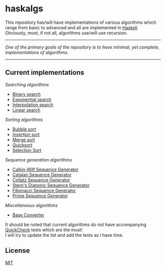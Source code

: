 # haskalgs

This repository has/will have implementations of various algorithms which range from basic to advanced and all are implemented in [Haskell](https://www.haskell.org/). Obviously, most, if not all, algorithms use/will use recursion.

---

_One of the primary goals of the repository is to have minimal, yet complete, implementations of algorithms._

---

## Current implementations
_Searching algorithms_
* [Binary search](https://github.com/oniani/haskalgs/blob/master/src/searching/BinarySearch.hs)
* [Exponential search](https://github.com/oniani/haskalgs/blob/master/src/searching/ExponentialSearch.hs)
* [Interpolation search](https://github.com/oniani/haskalgs/blob/master/src/searching/InterpolationSearch.hs)
* [Linear search](https://github.com/oniani/haskalgs/blob/master/src/searching/LinearSearch.hs)

_Sorting algorithms_
* [Bubble sort](https://github.com/oniani/haskalgs/blob/master/src/sorting/BubbleSort.hs)
* [Insertion sort](https://github.com/oniani/haskalgs/blob/master/src/sorting/InsertionSort.hs)
* [Merge sort](https://github.com/oniani/haskalgs/blob/master/src/sorting/MergeSort.hs)
* [Quicksort](https://github.com/oniani/haskalgs/blob/master/src/sorting/Quicksort.hs)
* [Selection Sort](https://github.com/oniani/haskalgs/blob/master/src/sorting/SelectionSort.hs)

_Sequence generation algorithms_
* [Calkin-Wilf Sequence Generator](https://github.com/oniani/haskalgs/blob/master/src/sequence-generation/CalkinWilfGenerator.hs)
* [Catalan Sequence Generator](https://github.com/oniani/haskalgs/blob/master/src/sequence-generation/CatalanGenerator.hs)
* [Collatz Sequence Generator](https://github.com/oniani/haskalgs/blob/master/src/sequence-generation/CollatzGenerator.hs)
* [Stern's Diatomic Sequence Generator](https://github.com/oniani/haskalgs/blob/master/src/sequence-generation/DiatomicGenerator.hs)
* [Fibonacci Sequence Generator](https://github.com/oniani/haskalgs/blob/master/src/sequence-generation/FibonacciGenerator.hs)
* [Prime Sequence Generator](https://github.com/oniani/haskalgs/blob/master/src/sequence-generation/PrimeGenerator.hs)

_Miscellaneous algorithms_
* [Base Converter](https://github.com/oniani/haskalgs/blob/master/src/miscellaneous/BaseConverter.hs)


It should be noted that current algorithms do not have accompanying [QuickCheck](http://hackage.haskell.org/package/QuickCheck) tests which are the must!  
I will try to update the list and add the tests as I have time.

## License
[MIT](https://github.com/oniani/haskalgs/blob/master/LICENSE)

